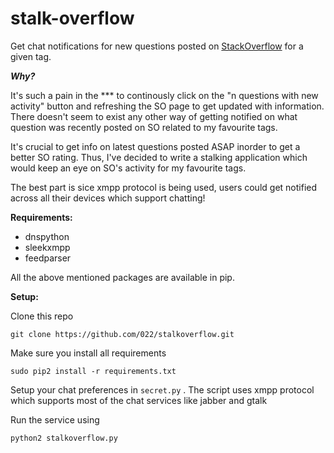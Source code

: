 stalk-overflow
=============
Get chat notifications for new questions posted on [StackOverflow] for a given tag.


***Why?***

It's such a pain in the *** to continously click on the "n questions with new activity" button and refreshing the SO page to get updated with information. There doesn't seem to exist any other way of getting notified on what question was recently posted on SO related to my favourite tags.

It's crucial to get info on latest questions posted ASAP inorder to get a better SO rating. Thus, I've decided to write a stalking application which would keep an eye on SO's activity for my favourite tags.

The best part is sice xmpp protocol is being used, users could get notified across all their devices which support chatting!


**Requirements:**

* dnspython
* sleekxmpp
* feedparser

All the above mentioned packages are available in pip.


**Setup:**

Clone this repo

`git clone https://github.com/022/stalkoverflow.git`

Make sure you install all requirements

`sudo pip2 install -r requirements.txt`

Setup your chat preferences in `secret.py` . The script uses xmpp protocol which supports most of the chat services like jabber and gtalk

Run the service using

`python2 stalkoverflow.py`


[StackOverflow]:http://stackoverflow.com/
